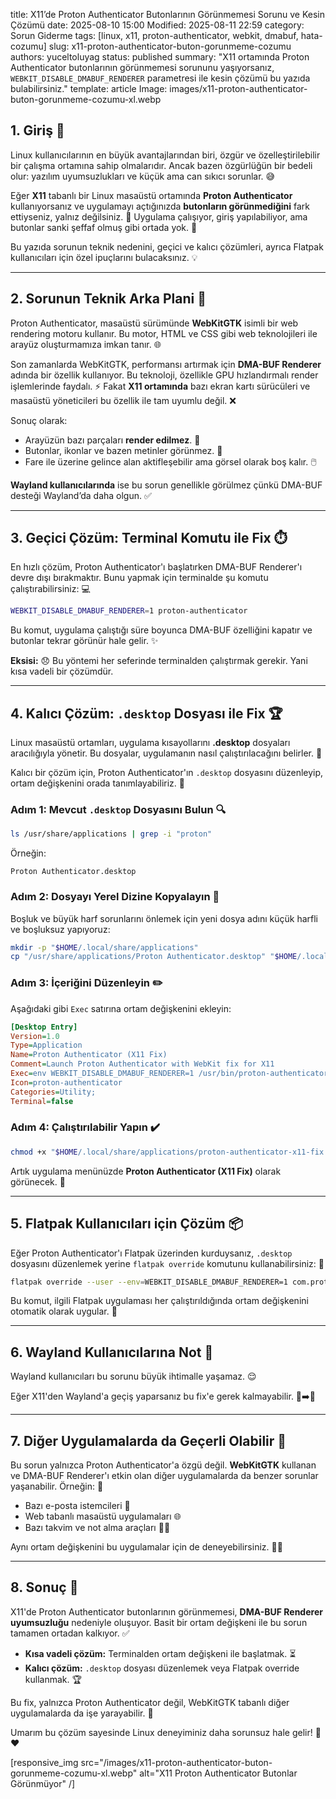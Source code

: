 title: X11’de Proton Authenticator Butonlarının Görünmemesi Sorunu ve Kesin Çözümü
date: 2025-08-10 15:00
Modified: 2025-08-11 22:59
category: Sorun Giderme
tags: [linux, x11, proton-authenticator, webkit, dmabuf, hata-cozumu]
slug: x11-proton-authenticator-buton-gorunmeme-cozumu
authors: yuceltoluyag
status: published
summary: "X11 ortamında Proton Authenticator butonlarının görünmemesi sorununu yaşıyorsanız, `WEBKIT_DISABLE_DMABUF_RENDERER` parametresi ile kesin çözümü bu yazıda bulabilirsiniz."
template: article
Image: images/x11-proton-authenticator-buton-gorunmeme-cozumu-xl.webp


## 1. Giriş 🌟
Linux kullanıcılarının en büyük avantajlarından biri, özgür ve özelleştirilebilir bir çalışma ortamına sahip olmalarıdır. Ancak bazen özgürlüğün bir bedeli olur: yazılım uyumsuzlukları ve küçük ama can sıkıcı sorunlar. 😅

Eğer **X11** tabanlı bir Linux masaüstü ortamında **Proton Authenticator** kullanıyorsanız ve uygulamayı açtığınızda **butonların görünmediğini** fark ettiyseniz, yalnız değilsiniz. 🤝 Uygulama çalışıyor, giriş yapılabiliyor, ama butonlar sanki şeffaf olmuş gibi ortada yok. 👻

Bu yazıda sorunun teknik nedenini, geçici ve kalıcı çözümleri, ayrıca Flatpak kullanıcıları için özel ipuçlarını bulacaksınız. 💡

---

## 2. Sorunun Teknik Arka Plani 🔧
Proton Authenticator, masaüstü sürümünde **WebKitGTK** isimli bir web rendering motoru kullanır. Bu motor, HTML ve CSS gibi web teknolojileri ile arayüz oluşturmamıza imkan tanır. 🌐

Son zamanlarda WebKitGTK, performansı artırmak için **DMA-BUF Renderer** adında bir özellik kullanıyor. Bu teknoloji, özellikle GPU hızlandırmalı render işlemlerinde faydalı. ⚡ Fakat **X11 ortamında** bazı ekran kartı sürücüleri ve masaüstü yöneticileri bu özellik ile tam uyumlu değil. ❌

Sonuç olarak:
- Arayüzün bazı parçaları **render edilmez**. 🚫
- Butonlar, ikonlar ve bazen metinler görünmez. 👀
- Fare ile üzerine gelince alan aktifleşebilir ama görsel olarak boş kalır. 🖱️

**Wayland kullanıcılarında** ise bu sorun genellikle görülmez çünkü DMA-BUF desteği Wayland’da daha olgun. ✅

---

## 3. Geçici Çözüm: Terminal Komutu ile Fix ⏱️
En hızlı çözüm, Proton Authenticator'ı başlatırken DMA-BUF Renderer'ı devre dışı bırakmaktır. Bunu yapmak için terminalde şu komutu çalıştırabilirsiniz: 💻

```bash
WEBKIT_DISABLE_DMABUF_RENDERER=1 proton-authenticator
```

Bu komut, uygulama çalıştığı süre boyunca DMA-BUF özelliğini kapatır ve butonlar tekrar görünür hale gelir. ✨

**Eksisi:** 😞
Bu yöntemi her seferinde terminalden çalıştırmak gerekir. Yani kısa vadeli bir çözümdür.

---

## 4. Kalıcı Çözüm: `.desktop` Dosyası ile Fix 🏆
Linux masaüstü ortamları, uygulama kısayollarını **.desktop** dosyaları aracılığıyla yönetir. Bu dosyalar, uygulamanın nasıl çalıştırılacağını belirler. 📁

Kalıcı bir çözüm için, Proton Authenticator'ın `.desktop` dosyasını düzenleyip, ortam değişkenini orada tanımlayabiliriz. 🔧

### Adım 1: Mevcut `.desktop` Dosyasını Bulun 🔍
```bash
ls /usr/share/applications | grep -i "proton"
```
Örneğin:
```
Proton Authenticator.desktop
```

### Adım 2: Dosyayı Yerel Dizine Kopyalayın 📂
Boşluk ve büyük harf sorunlarını önlemek için yeni dosya adını küçük harfli ve boşluksuz yapıyoruz:
```bash
mkdir -p "$HOME/.local/share/applications"
cp "/usr/share/applications/Proton Authenticator.desktop" "$HOME/.local/share/applications/proton-authenticator-x11-fix.desktop"
```

### Adım 3: İçeriğini Düzenleyin ✏️
Aşağıdaki gibi `Exec` satırına ortam değişkenini ekleyin:
```ini
[Desktop Entry]
Version=1.0
Type=Application
Name=Proton Authenticator (X11 Fix)
Comment=Launch Proton Authenticator with WebKit fix for X11
Exec=env WEBKIT_DISABLE_DMABUF_RENDERER=1 /usr/bin/proton-authenticator
Icon=proton-authenticator
Categories=Utility;
Terminal=false
```

### Adım 4: Çalıştırılabilir Yapın ✔️
```bash
chmod +x "$HOME/.local/share/applications/proton-authenticator-x11-fix.desktop"
```

Artık uygulama menünüzde **Proton Authenticator (X11 Fix)** olarak görünecek. 🎉

---

## 5. Flatpak Kullanıcıları için Çözüm 📦
Eğer Proton Authenticator'ı Flatpak üzerinden kurduysanız, `.desktop` dosyasını düzenlemek yerine `flatpak override` komutunu kullanabilirsiniz: 🐧

```bash
flatpak override --user --env=WEBKIT_DISABLE_DMABUF_RENDERER=1 com.protonmail.proton-authenticator
```

Bu komut, ilgili Flatpak uygulaması her çalıştırıldığında ortam değişkenini otomatik olarak uygular. 🔄

---

## 6. Wayland Kullanıcılarına Not 🌈
Wayland kullanıcıları bu sorunu büyük ihtimalle yaşamaz. 😌

Eğer X11'den Wayland'a geçiş yaparsanız bu fix'e gerek kalmayabilir. 🔄➡️🌈

---

## 7. Diğer Uygulamalarda da Geçerli Olabilir 🔄
Bu sorun yalnızca Proton Authenticator'a özgü değil. **WebKitGTK** kullanan ve DMA-BUF Renderer'ı etkin olan diğer uygulamalarda da benzer sorunlar yaşanabilir. Örneğin: 🧩

* Bazı e-posta istemcileri 📧
* Web tabanlı masaüstü uygulamaları 🌐
* Bazı takvim ve not alma araçları 📅📝

Aynı ortam değişkenini bu uygulamalar için de deneyebilirsiniz. 👨‍🔬

---

## 8. Sonuç 🏁
X11'de Proton Authenticator butonlarının görünmemesi, **DMA-BUF Renderer uyumsuzluğu** nedeniyle oluşuyor. Basit bir ortam değişkeni ile bu sorun tamamen ortadan kalkıyor. ✅

* **Kısa vadeli çözüm:** Terminalden ortam değişkeni ile başlatmak. ⏳
* **Kalıcı çözüm:** `.desktop` dosyası düzenlemek veya Flatpak override kullanmak. 🏆

Bu fix, yalnızca Proton Authenticator değil, WebKitGTK tabanlı diğer uygulamalarda da işe yarayabilir. 💯

Umarım bu çözüm sayesinde Linux deneyiminiz daha sorunsuz hale gelir! 🐧❤️

[responsive_img src="/images/x11-proton-authenticator-buton-gorunmeme-cozumu-xl.webp" alt="X11 Proton Authenticator Butonlar Görünmüyor" /]